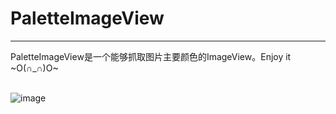 # PaletteImageView

---
PaletteImageView是一个能够抓取图片主要颜色的ImageView。Enjoy it ~O(∩_∩)O~<br><br>

![image](https://github.com/DingMouRen/PaletteImageView/raw/master/imgs/img.gif)


